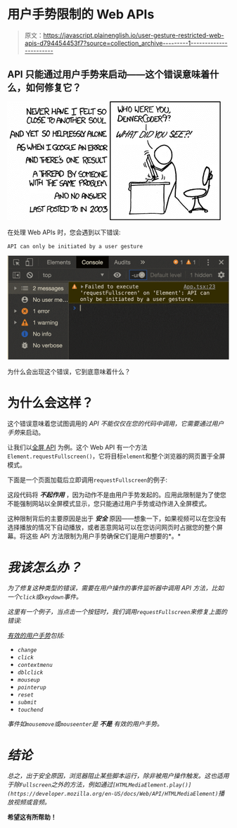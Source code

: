 # 用户手势限制的 Web APIs

> 原文：<https://javascript.plainenglish.io/user-gesture-restricted-web-apis-d794454453f7?source=collection_archive---------1----------------------->

## API 只能通过用户手势来启动——这个错误意味着什么，如何修复它？

![](img/95a97d5a0e59e2140d804ee1c50e9dea.png)

在处理 Web APIs 时，您会遇到以下错误:

```
API can only be initiated by a user gesture
```

![](img/fd2dcbb16f5c7d0239023c95955609bc.png)

为什么会出现这个错误，它到底意味着什么？

# 为什么会这样？

这个错误意味着您试图调用的 *API 不能仅仅在您的代码中调用，它需要通过用户手势*来启动。

让我们以[全屏 API](https://developer.mozilla.org/en-US/docs/Web/API/Fullscreen_API) 为例。这个 Web API 有一个方法`Element.requestFullscreen()`，它将目标`element`和整个浏览器的网页置于全屏模式。

下面是一个页面加载后立即调用`requestFullscreen`的例子:

这段代码将 ***不起作用*** ，因为动作不是由用户手势发起的。应用此限制是为了使您不能强制网站以全屏模式显示，您只能通过用户手势或动作进入全屏模式。

这种限制背后的主要原因是出于 ***安全*** 原因——想象一下，如果视频可以在您没有选择播放的情况下自动播放，或者恶意网站可以在您访问网页时占据您的整个屏幕。将这些 API 方法限制为用户手势确保它们是用户想要的*。*

# *我该怎么办？*

*为了修复这种类型的错误，需要在用户操作的事件监听器中调用 API 方法，比如一个`click`或`keydown`事件。*

*这里有一个例子，当点击一个按钮时，我们调用`requestFullscreen`来修复上面的错误:*

*[有效的用户手势](https://html.spec.whatwg.org/multipage/interaction.html#triggered-by-user-activation)包括:*

*   *`change`*
*   *`click`*
*   *`contextmenu`*
*   *`dblclick`*
*   *`mouseup`*
*   *`pointerup`*
*   *`reset`*
*   *`submit`*
*   *`touchend`*

*事件如`mousemove`或`mouseenter`是 ***不是*** 有效的用户手势。*

# *结论*

*总之，出于安全原因，浏览器阻止某些脚本运行，除非被用户操作触发。这也适用于除`Fullscreen`之外的方法，例如通过`[HTMLMediaElement.play()](https://developer.mozilla.org/en-US/docs/Web/API/HTMLMediaElement)`播放视频或音频。*

**希望这有所帮助！**